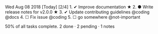 Wed Aug 08 2018 [Today] [2/4]
    1. ✔  Improve documentation  ★
    2. ●  Write release notes for v2.0.0  ★
    3. ✔  Update contributing guidelines @coding @docs
    4. ☐  Fix issue @coding
    5. ☐  go somewhere @not-important

  50% of all tasks complete.
  2 done · 2 pending · 1 notes